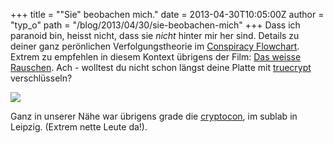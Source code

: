 +++
title = "\"Sie\" beobachen mich."
date = 2013-04-30T10:05:00Z
author = "typ_o"
path = "/blog/2013/04/30/sie-beobachen-mich"
+++
Dass ich paranoid bin, heisst nicht, dass sie *nicht* hinter mir her
sind. Details zu deiner ganz perönlichen Verfolgungstheorie im
[Conspiracy
Flowchart](https://1.bp.blogspot.com/-NUv7tx-DOTQ/UXKqqtaZ7CI/AAAAAAAAEoA/07uueHMiSJ4/s1600/Crispian's+Conspiracy+Flowchart.png).
Extrem zu empfehlen in diesem Kontext übrigens der Film: [Das weisse
Rauschen](https://de.wikipedia.org/wiki/Das_weisse_Rauschen). Ach -
wolltest du nicht schon längst deine Platte mit
[truecrypt](https://www.truecrypt.org/) verschlüsseln?

[![](/media/security.png)](https://xkcd.com/538/)

Ganz in unserer Nähe war übrigens grade die
[cryptocon](https://sublab.org/cryptocon13), im sublab in Leipzig.
(Extrem nette Leute da!).
